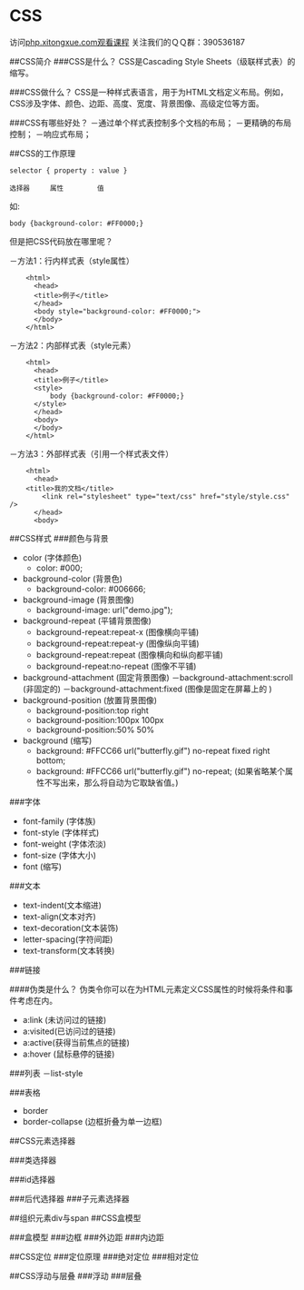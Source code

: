 # CSS
访问[php.xitongxue.com观看课程](http://xitongxue.com)
关注我们的ＱＱ群：390536187

##CSS简介
###CSS是什么？
CSS是Cascading Style Sheets（级联样式表）的缩写。

###CSS做什么？
CSS是一种样式表语言，用于为HTML文档定义布局。例如，CSS涉及字体、颜色、边距、高度、宽度、背景图像、高级定位等方面。

###CSS有哪些好处？
－通过单个样式表控制多个文档的布局；
－更精确的布局控制；
－响应式布局；

##CSS的工作原理
````
selector { property : value }

选择器　　　属性　　　　　值

````
如:
````
body {background-color: #FF0000;}

````
但是把CSS代码放在哪里呢？

－方法1：行内样式表（style属性）

````
	<html>
	  <head>
	  <title>例子</title>
	  </head>
	  <body style="background-color: #FF0000;">
	  </body>
	</html>
````
－方法2：内部样式表（style元素）
````
	<html>
	  <head>
	  <title>例子</title>
	  <style>
		  body {background-color: #FF0000;}
	  </style>
	  </head>
	  <body>
	  </body>
	</html>
````	
－方法3：外部样式表（引用一个样式表文件）

````
	<html>
	  <head>
	<title>我的文档</title>
		<link rel="stylesheet" type="text/css" href="style/style.css" />
	  </head>
	  <body>
````

##CSS样式
###颜色与背景
- color    (字体颜色)
	- color: #000;
- background-color    (背景色)
	- background-color: #006666;
- background-image    (背景图像)
	- background-image: url("demo.jpg");
- background-repeat    (平铺背景图像)
	- background-repeat:repeat-x (图像横向平铺)
	- background-repeat:repeat-y (图像纵向平铺)
	- background-repeat:repeat (图像横向和纵向都平铺)
	- background-repeat:no-repeat (图像不平铺)
- background-attachment    (固定背景图像)
	－background-attachment:scroll　(非固定的)
	－background-attachment:fixed  (图像是固定在屏幕上的	)
- background-position    (放置背景图像)
	- background-position:top right
	- background-position:100px 100px
	- background-position:50% 50% 
- background    (缩写)
	- background: #FFCC66 url("butterfly.gif") no-repeat fixed right bottom;
	- background: #FFCC66 url("butterfly.gif") no-repeat; (如果省略某个属性不写出来，那么将自动为它取缺省值。)

###字体
- font-family (字体族)
- font-style (字体样式)
- font-weight (字体浓淡)
- font-size (字体大小)
- font (缩写)

###文本
- text-indent(文本缩进)
- text-align(文本对齐)
- text-decoration(文本装饰)
- letter-spacing(字符间距)
- text-transform(文本转换)

###链接

####伪类是什么？
伪类令你可以在为HTML元素定义CSS属性的时候将条件和事件考虑在内。

- a:link (未访问过的链接)
- a:visited(已访问过的链接)
- a:active(获得当前焦点的链接)
- a:hover (鼠标悬停的链接)

###列表
－list-style

###表格

- border 
- border-collapse (边框折叠为单一边框)

##CSS元素选择器

###类选择器

###id选择器

###后代选择器
###子元素选择器

##组织元素div与span
##CSS盒模型

###盒模型
###边框
###外边距
###内边距

##CSS定位
###定位原理
###绝对定位
###相对定位

##CSS浮动与层叠
###浮动
###层叠
